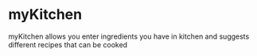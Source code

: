 # myKitchen

myKitchen allows you enter ingredients you have in kitchen and suggests different recipes that can be cooked
